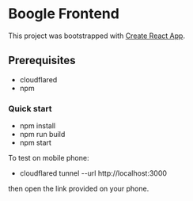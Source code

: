 # Boogle Frontend

This project was bootstrapped with [Create React App](https://github.com/facebook/create-react-app).

## Prerequisites

- cloudflared
- npm

### Quick start

- npm install
- npm run build
- npm start

To test on mobile phone:
- cloudflared tunnel --url http://localhost:3000

then open the link provided on your phone.

